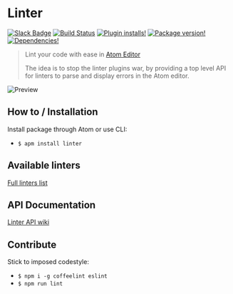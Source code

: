 # Linter

[![Slack Badge](https://img.shields.io/badge/chat-atom.io%20slack-blue.svg?style=flat-square)](http://atom-slack.herokuapp.com/)
[![Build Status](https://img.shields.io/travis/AtomLinter/Linter.svg?style=flat-square)](https://travis-ci.org/AtomLinter/Linter)
[![Plugin installs!](https://img.shields.io/apm/dm/linter.svg?style=flat-square)](https://atom.io/packages/linter)
[![Package version!](https://img.shields.io/apm/v/linter.svg?style=flat-square)](https://atom.io/packages/linter)
[![Dependencies!](https://img.shields.io/david/AtomLinter/Linter.svg?style=flat-square)](https://david-dm.org/AtomLinter/linter)

> Lint your code with ease in [Atom Editor](http://atom.io)
>
> The idea is to stop the linter plugins war, by providing a top level API for linters to parse and display errors in the Atom editor.

![Preview](http://g.recordit.co/13RfmirPz2.gif)

## How to / Installation

Install package through Atom or use CLI:

* `$ apm install linter`

## Available linters

[Full linters list](http://atomlinter.github.io/)

## API Documentation

[Linter API wiki](https://github.com/AtomLinter/Linter/wiki/Linter-API)

## Contribute

Stick to imposed codestyle:

* `$ npm i -g coffeelint eslint`
* `$ npm run lint`
